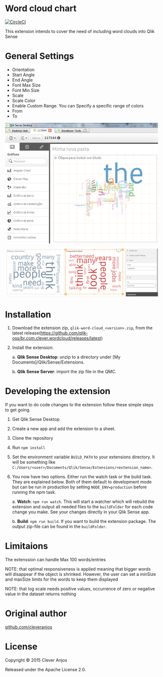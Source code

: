 # Word cloud chart
[![CircleCI](https://circleci.com/gh/qlik-oss/br.com.clever.wordcloud.svg?style=shield)](https://circleci.com/gh/qlik-oss/br.com.clever.wordcloud)

This extension intends to cover the need of including word clouds into Qlik Sense

# General Settings
- Orientation
- Start Angle
- End Angle
- Font Max Size
- Font Min Size
- Scale
- Scale Color
- Enable Custom Range. You can Specify a specific range of colors
- From
- To


![alt tag](/resources/word-cloud-screenshot.png)

![Specific Range of Colors](/resources/preview.png?raw=true "Specific Range of Colors")

# Installation

1. Download the extension zip, `qlik-word-cloud_<version>.zip`, from the latest release(https://github.com/qlik-oss/br.com.clever.wordcloud/releases/latest)
2. Install the extension:

   a. **Qlik Sense Desktop**: unzip to a directory under [My Documents]/Qlik/Sense/Extensions.

   b. **Qlik Sense Server**: import the zip file in the QMC.

# Developing the extension

If you want to do code changes to the extension follow these simple steps to get going.

1. Get Qlik Sense Desktop
1. Create a new app and add the extension to a sheet.
2. Clone the repository
3. Run `npm install`
4. Set the environment variable `BUILD_PATH` to your extensions directory. It will be something like `C:/Users/<user>/Documents/Qlik/Sense/Extensions/<extension_name>`.
5. You now have two options. Either run the watch task or the build task. They are explained below. Both of them default to development mode but can be run in production by setting `NODE_ENV=production` before running the npm task.

   a. **Watch**: `npm run watch`. This will start a watcher which will rebuild the extension and output all needed files to the `buildFolder` for each code change you make. See your changes directly in your Qlik Sense app.

   b. **Build**: `npm run build`. If you want to build the extension package. The output zip-file can be found in the `buildFolder`.
# Limitaions

  The extenssion can handle Max 100 words/entries

  NOTE: that optimal responsiveness is applied meaning that bigger words will disappear if the object is shrinked. However, the user can set a minSize and maxSize limits for the words to keep them displayed

  NOTE: that log scale needs positive values, occurrence of zero or negative value in the dataset returns nothing

# Original author

[github.com/cleveranjos](https://github.com/cleveranjos)

# License

Copyright © 2015 Clever Anjos

Released under the Apache License 2.0.
